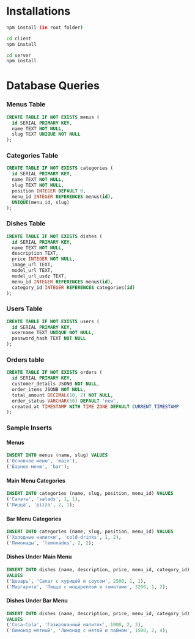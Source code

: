 
# Installations

```bash
npm install (in root folder)

cd client
npm install

cd server
npm install
```

# Database Queries

### Menus Table

```sql
CREATE TABLE IF NOT EXISTS menus (
  id SERIAL PRIMARY KEY,
  name TEXT NOT NULL,
  slug TEXT UNIQUE NOT NULL
);
```

### Categories Table

```sql
CREATE TABLE IF NOT EXISTS categories (
  id SERIAL PRIMARY KEY,
  name TEXT NOT NULL,
  slug TEXT NOT NULL,
  position INTEGER DEFAULT 0,
  menu_id INTEGER REFERENCES menus(id),
  UNIQUE(menu_id, slug)
);
```

### Dishes Table

```sql
CREATE TABLE IF NOT EXISTS dishes (
  id SERIAL PRIMARY KEY,
  name TEXT NOT NULL,
  description TEXT,
  price INTEGER NOT NULL,
  image_url TEXT,
  model_url TEXT,
  model_url_usdz TEXT,
  menu_id INTEGER REFERENCES menus(id),
  category_id INTEGER REFERENCES categories(id)
);
```

### Users Table

```sql
CREATE TABLE IF NOT EXISTS users (
  id SERIAL PRIMARY KEY,
  username TEXT UNIQUE NOT NULL,
  password_hash TEXT NOT NULL
);
```

### Orders table

```sql
CREATE TABLE IF NOT EXISTS orders (
  id SERIAL PRIMARY KEY,
  customer_details JSONB NOT NULL,
  order_items JSONB NOT NULL,    
  total_amount DECIMAL(10, 2) NOT NULL,
  order_status VARCHAR(50) DEFAULT 'new',
  created_at TIMESTAMP WITH TIME ZONE DEFAULT CURRENT_TIMESTAMP
);
```

### Sample Inserts

#### Menus

```sql
INSERT INTO menus (name, slug) VALUES
('Основное меню', 'main'),
('Барное меню', 'bar');
```

#### Main Menu Categories

```sql
INSERT INTO categories (name, slug, position, menu_id) VALUES
('Салаты', 'salads', 1, 1),
('Пицца', 'pizza', 2, 1);
```

#### Bar Menu Categories

```sql
INSERT INTO categories (name, slug, position, menu_id) VALUES
('Холодные напитки', 'cold-drinks', 1, 2),
('Лимонады', 'lemonades', 2, 2);
```

#### Dishes Under Main Menu

```sql
INSERT INTO dishes (name, description, price, menu_id, category_id)
VALUES
('Цезарь', 'Салат с курицей и соусом', 2500, 1, 1),
('Маргарита', 'Пицца с моцареллой и томатами', 3200, 1, 2);
```

#### Dishes Under Bar Menu

```sql
INSERT INTO dishes (name, description, price, menu_id, category_id)
VALUES
('Coca-Cola', 'Газированный напиток', 1000, 2, 3),
('Лимонад мятный', 'Лимонад с мятой и лаймом', 1500, 2, 4);
```

